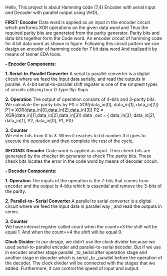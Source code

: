Hello, This project is about Hamming code (7,4) Encoder with serial input and Decoder with parallel output using VHDL.

**FIRST: Encoder**
Data word is applied as an input in the encoder circuit which performs XOR operations on the given data word and 
Thus the required parity bits are generated from the parity generator. Parity bits and data bits together form the 
Code word. An encoder circuit of hamming code for 4 bit data word as shown in figure.
Following this circuit pattern we can design an encoder of hamming code for 7 bit data word
And realized it by means of tanner EDA tools.

**- Encoder Components:**

   **1. Serial-to-Parallel Converter**
A serial to parallel converter is a digital circuit where we feed the input data serially, and read the outputs in parallel. A 4-bit serial-to-parallel shift register is one of the simplest types of circuits utilizing four D-type flip-flops.
   
   **2. Operation**
The output of operation  consists of 4-bits and  3-parity bits. We calculate the parity bits by P0 = XOR{data_in[0], data_in[1], data_in[2]}
                     P1 = XOR{data_in[0],data_in[2],data_in[3]}
                     P2 = XOR{data_in[1],data_in[2],data_in[3]}
             data _out = { data_in[3], data_in[2], data_in[1], P2, data_in[0], P1, P0}.

  **3. Counter**                                                                                                    
We enter bits from 0 to 3. When it reaches to bit number 3 it goes to execute the operation and then complete the rest of the cycle.

**SECOND: Decoder**
Code word is applied as input. Then check bits are generated by the checker bit generator to check
The parity bits. These check bits locates the error in the code word by means of decoder circuit.

**- Decoder Components:**

   **1. Operation**
The inputs of the operation is the 7-bits that comes from encoder and the output is 4-bits which is essential and remove the 3-bits of the parity.

   **2. Parallel-to- Serial Converter**
A parallel to serial converter is a digital circuit where we feed the input data in parallel way , and read the outputs in series. 

   **3. Counter**  
We have internal register called count when the count<=3 the shift will be equal 1. And when the count==4 the shift will be equal 0.
                                                                  
**Clock Divider**:
In our design, we didn’t use the clock divider because we used serial-to-parallel encoder and parallel-to-serial decoder. But if we use in encoder another stage parallel _to_serial after operation stage and another stage in decoder which is serial _to _parallel before the operation of the decoder. The clock divider will be connected with the stages that we added. Furthermore, it can control the speed of input and output.



 





